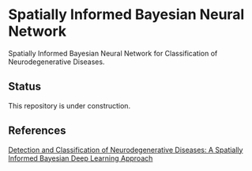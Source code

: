 # Spatially Informed Bayesian Neural Network
 Spatially Informed Bayesian Neural Network for Classification of Neurodegenerative Diseases.
 
 ## Status
 
 This repository is under construction.
 
 ## References
 
 [Detection and Classification of Neurodegenerative Diseases: A Spatially Informed Bayesian Deep Learning Approach](https://run.unl.pt/handle/10362/113889)

